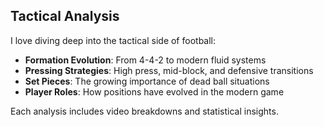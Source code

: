 ## Tactical Analysis

I love diving deep into the tactical side of football:

- **Formation Evolution**: From 4-4-2 to modern fluid systems
- **Pressing Strategies**: High press, mid-block, and defensive transitions
- **Set Pieces**: The growing importance of dead ball situations
- **Player Roles**: How positions have evolved in the modern game

Each analysis includes video breakdowns and statistical insights.
